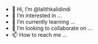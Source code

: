 - 👋 Hi, I’m @lalithkalidindi
- 👀 I’m interested in ...
- 🌱 I’m currently learning ...
- 💞️ I’m looking to collaborate on ...
- 📫 How to reach me ...

<!---
lalithkalidindi/lalithkalidindi is a ✨ special ✨ repository because its `README.md` (this file) appears on your GitHub profile.
You can click the Preview link to take a look at your changes.
--->
